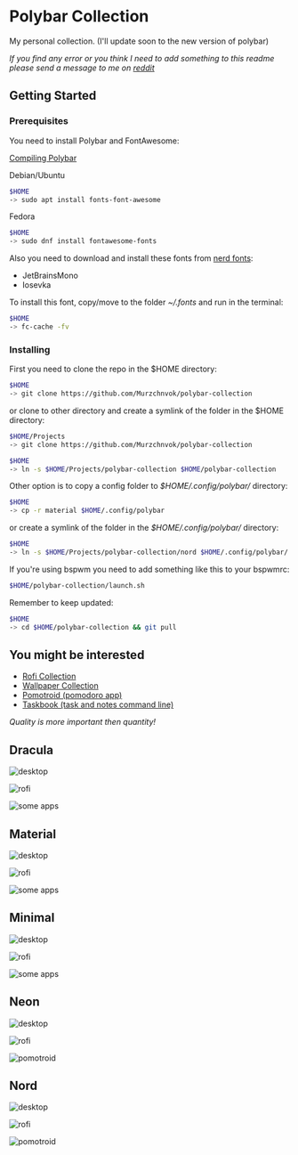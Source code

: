 # Polybar Collection

My personal collection. (I'll update soon to the new version of polybar)

_If you find any error or you think I need to add something to this readme please send a message to me on [reddit](https://www.reddit.com/user/murzchnvok)_

## Getting Started

### Prerequisites

You need to install Polybar and FontAwesome:

[Compiling Polybar](https://github.com/polybar/polybar/wiki/Compiling)

Debian/Ubuntu

```bash
$HOME
-> sudo apt install fonts-font-awesome
```

Fedora

```bash
$HOME
-> sudo dnf install fontawesome-fonts
```

Also you need to download and install these fonts from [nerd fonts](https://www.nerdfonts.com/font-downloads):

- JetBrainsMono
- Iosevka

To install this font, copy/move to the folder _~/.fonts_ and run in the terminal:

```bash
$HOME
-> fc-cache -fv
```

### Installing

First you need to clone the repo in the \$HOME directory:

```bash
$HOME
-> git clone https://github.com/Murzchnvok/polybar-collection
```

or clone to other directory and create a symlink of the folder in the \$HOME directory:

```bash
$HOME/Projects
-> git clone https://github.com/Murzchnvok/polybar-collection

$HOME
-> ln -s $HOME/Projects/polybar-collection $HOME/polybar-collection
```

Other option is to copy a config folder to _\$HOME/.config/polybar/_ directory:

```bash
$HOME
-> cp -r material $HOME/.config/polybar
```

or create a symlink of the folder in the _\$HOME/.config/polybar/_ directory:

```bash
$HOME
-> ln -s $HOME/Projects/polybar-collection/nord $HOME/.config/polybar/
```

If you're using bspwm you need to add something like this to your bspwmrc:

```bash
$HOME/polybar-collection/launch.sh
```

Remember to keep updated:

```bash
$HOME
-> cd $HOME/polybar-collection && git pull
```

## You might be interested

- [Rofi Collection](https://github.com/Murzchnvok/rofi-collection)
- [Wallpaper Collection](https://drive.google.com/drive/folders/1o1qjRgkJtnF_8uGB1z6MRsQUjWinHUsw?usp=sharing)
- [Pomotroid (pomodoro app)](https://github.com/Splode/pomotroid)
- [Taskbook (task and notes command line)](https://github.com/klaussinani/taskbook)

_Quality is more important then quantity!_

## Dracula

![desktop](screenshots/dracula/desktop.png)

![rofi](screenshots/dracula/rofi.png)

![some apps](screenshots/dracula/pomotroid.png)

## Material

![desktop](screenshots/material/desktop.png)

![rofi](screenshots/material/rofi.png)

![some apps](screenshots/material/some-apps.png)

## Minimal

![desktop](screenshots/minimal/desktop.png)

![rofi](screenshots/minimal/rofi.png)

![some apps](screenshots/minimal/pomotroid.png)

## Neon

![desktop](screenshots/neon/desktop.png)

![rofi](screenshots/neon/rofi.png)

![pomotroid](screenshots/neon/some-apps.png)

## Nord

![desktop](screenshots/nord/desktop.png)

![rofi](screenshots/nord/rofi.png)

![pomotroid](screenshots/nord/pomotroid.png)
